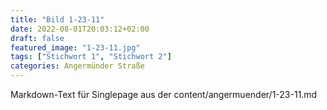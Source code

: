 ```yaml
---
title: "Bild 1-23-11"
date: 2022-08-01T20:03:12+02:00
draft: false
featured_image: "1-23-11.jpg"
tags: ["Stichwort 1", "Stichwort 2"]
categories: Angermünder Straße
---
```



Markdown-Text für Singlepage aus der content/angermuender/1-23-11.md